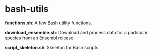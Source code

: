 bash-utils
==========

**functions.sh**: A few Bash utility functions.

**download_ensemble.sh**: Download and process data for a particular species from an Ensembl release.

**script_skeleton.sh**: Skeleton for Bash scripts.
